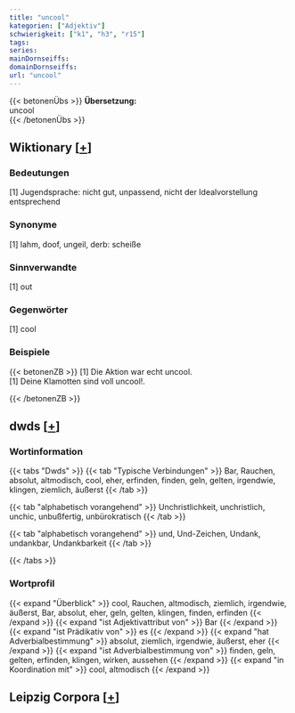 ```yaml
---
title: "uncool"
kategorien: ["Adjektiv"]
schwierigkeit: ["k1", "h3", "r15"]
tags:
series:
mainDornseiffs:
domainDornseiffs:
url: "uncool"
---
```


{{< betonenÜbs >}}
**Übersetzung:**  
uncool  
{{< /betonenÜbs >}}

## Wiktionary [[+](https://de.wiktionary.org/wiki/uncool)]

### Bedeutungen
[1] Jugendsprache: nicht gut, unpassend, nicht der Idealvorstellung entsprechend  

### Synonyme
[1] lahm, doof, ungeil, derb: scheiße  

### Sinnverwandte
[1] out  

### Gegenwörter
[1] cool  

### Beispiele
{{< betonenZB >}}
[1] Die Aktion war echt uncool.  
[1] Deine Klamotten sind voll uncool!.  

{{< /betonenZB >}}


## dwds [[+](https://www.dwds.de/wb/uncool)]

### Wortinformation
{{< tabs "Dwds" >}}
{{< tab "Typische Verbindungen" >}}
Bar, Rauchen, absolut, altmodisch, cool, eher, erfinden, finden, geln, gelten, irgendwie, klingen, ziemlich, äußerst
{{< /tab >}}

{{< tab "alphabetisch vorangehend" >}}
Unchristlichkeit, unchristlich, unchic, unbußfertig, unbürokratisch
{{< /tab >}}

{{< tab "alphabetisch vorangehend" >}}
und, Und-Zeichen, Undank, undankbar, Undankbarkeit
{{< /tab >}}

{{< /tabs >}}

### Wortprofil
{{< expand "Überblick" >}} cool, Rauchen, altmodisch, ziemlich, irgendwie, äußerst, Bar, absolut, eher, geln, gelten, klingen, finden, erfinden {{< /expand >}}
{{< expand "ist Adjektivattribut von" >}} Bar {{< /expand >}}
{{< expand "ist Prädikativ von" >}} es {{< /expand >}}
{{< expand "hat Adverbialbestimmung" >}} absolut, ziemlich, irgendwie, äußerst, eher {{< /expand >}}
{{< expand "ist Adverbialbestimmung von" >}} finden, geln, gelten, erfinden, klingen, wirken, aussehen {{< /expand >}}
{{< expand "in Koordination mit" >}} cool, altmodisch {{< /expand >}}

## Leipzig Corpora [[+](https://corpora.uni-leipzig.de/en/res?word=uncool&corpusId=deu_newscrawl-public_2018)]

